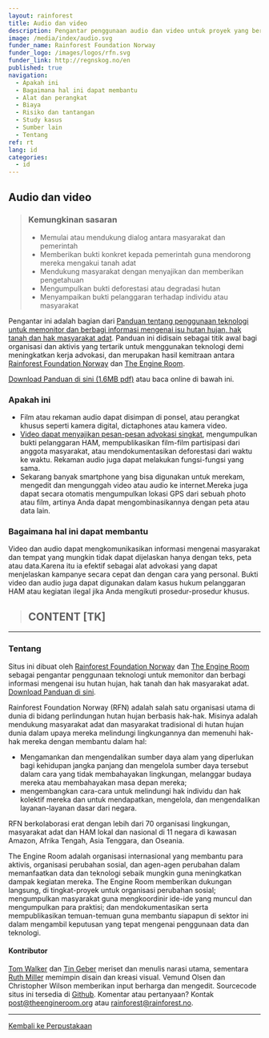 ```yaml
---
layout: rainforest
title: Audio dan video
description: Pengantar penggunaan audio dan video untuk proyek yang berhubungan dengan hutan hujan menyajikan pesan-pesan advokasi yang singkat, mengumpulkan bukti visual pelanggaran HAM, mempublikasikan film partisipatif dari anggota masyarakat, atau mendokumentasikan deforestasi dari waktu ke waktu. <p>Bagian laporan <a href=https://library.theengineroom.org/id/rainforest-tech>Teknologi Hutan Hujan</a>.</p>
image: /media/index/audio.svg
funder_name: Rainforest Foundation Norway
funder_logo: /images/logos/rfn.svg
funder_link: http://regnskog.no/en
published: true
navigation:
  - Apakah ini
  - Bagaimana hal ini dapat membantu
  - Alat dan perangkat
  - Biaya
  - Risiko dan tantangan
  - Study kasus
  - Sumber lain
  - Tentang
ref: rt
lang: id
categories:
  - id
---
```


## Audio dan video

> ### Kemungkinan sasaran
> - Memulai atau mendukung dialog antara masyarakat dan pemerintah
> - Memberikan bukti konkret kepada pemerintah guna mendorong mereka mengakui tanah adat
> - Mendukung masyarakat dengan menyajikan dan memberikan pengetahuan
> - Mengumpulkan bukti deforestasi atau degradasi hutan
> - Menyampaikan bukti pelanggaran terhadap individu atau masyarakat

Pengantar ini adalah bagian dari [Panduan tentang penggunaan teknologi untuk memonitor dan berbagi informasi mengenai isu hutan hujan, hak tanah dan hak masyarakat adat](https://library.theengineroom.org/rainforest-tech). Panduan ini didisain sebagai titik awal bagi organisasi dan aktivis yang tertarik untuk menggunakan teknologi demi meningkatkan kerja advokasi, dan merupakan hasil kemitraan antara [Rainforest Foundation Norway](http://www.regnskog.no/en/) dan [The Engine Room](https://theengineroom.org/).


[Download Panduan di sini (1.6MB pdf)](http://d5i6is0eze552.cloudfront.net/documents/Publikasjoner/Andre-rapporter/Rainforest-tech-primer.pdf?mtime=20160704134642) atau baca online di bawah ini.

### Apakah ini
- Film atau rekaman audio dapat disimpan di ponsel, atau perangkat khusus seperti kamera digital, dictaphones atau kamera video.
- [Video dapat menyajikan pesan-pesan advokasi singkat](http://www.insightshare.org/sites/insightshare.org/files/file/Insights%20into%20Participatory%20Video%20-%20A%20Handbook%20for%20the%20Field%20(English)(1).pdf), mengumpulkan bukti pelanggaran HAM, mempublikasikan film-film partisipasi dari anggota masyarakat, atau mendokumentasikan deforestasi dari waktu ke waktu. Rekaman audio juga dapat melakukan fungsi-fungsi yang sama.
- Sekarang banyak smartphone yang bisa digunakan untuk merekam, mengedit dan mengunggah video atau audio ke internet.Mereka juga dapat secara otomatis mengumpulkan lokasi GPS dari sebuah photo atau film, artinya Anda dapat mengombinasikannya dengan peta atau data lain.

### Bagaimana hal ini dapat membantu
Video dan audio dapat mengkomunikasikan informasi mengenai masyarakat dan tempat yang mungkin tidak dapat dijelaskan hanya dengan teks, peta atau data.Karena itu ia efektif sebagai alat advokasi yang dapat menjelaskan kampanye secara cepat dan dengan cara yang personal. Bukti video dan audio juga dapat digunakan dalam kasus hukum pelanggaran HAM atau kegiatan ilegal jika Anda mengikuti prosedur-prosedur khusus.


> ## CONTENT [TK]

---

### Tentang

Situs ini dibuat oleh [Rainforest Foundation Norway](http://regnskog.no/en/) dan [The Engine Room](https://theengineroom.org/) sebagai pengantar penggunaan teknologi untuk memonitor dan berbagi informasi mengenai isu hutan hujan, hak tanah dan hak masyarakat adat. [Download Panduan di sini](http://d5i6is0eze552.cloudfront.net/documents/Publikasjoner/Andre-rapporter/Rainforest-tech-primer.pdf?mtime=20160704134642).

Rainforest Foundation Norway (RFN) adalah salah satu organisasi utama di dunia di bidang perlindungan hutan hujan berbasis hak-hak. Misinya adalah mendukung masyarakat adat dan masyarakat tradisional di hutan hujan dunia dalam upaya mereka melindungi lingkungannya dan memenuhi hak-hak mereka dengan membantu dalam hal:

- Mengamankan dan mengendalikan sumber daya alam yang diperlukan bagi kehidupan jangka panjang dan mengelola sumber daya tersebut dalam cara yang tidak membahayakan lingkungan, melanggar budaya mereka atau membahayakan masa depan mereka;
- mengembangkan cara-cara untuk melindungi hak individu dan hak kolektif mereka dan untuk mendapatkan, mengelola, dan mengendalikan layanan-layanan dasar dari negara.

RFN berkolaborasi erat dengan lebih dari 70 organisasi lingkungan, masyarakat adat dan HAM lokal dan nasional di 11 negara di kawasan Amazon, Afrika Tengah, Asia Tenggara, dan Oseania.

The Engine Room adalah organisasi internasional yang membantu para aktivis, organisasi perubahan sosial, dan agen-agen perubahan dalam memanfaatkan data dan teknologi sebaik mungkin guna meningkatkan dampak kegiatan mereka. The Engine Room memberikan dukungan langsung, di tingkat-proyek untuk organisasi perubahan sosial; mengumpulkan masyarakat guna mengkoordinir ide-ide yang muncul dan mengumpulkan para praktisi; dan mendokumentasikan serta mempublikasikan temuan-temuan guna membantu siapapun di sektor ini dalam mengambil keputusan yang tepat mengenai penggunaan data dan teknologi.

#### Kontributor

[Tom Walker](https://www.theengineroom.org/our_team/tom-walker/) dan [Tin Geber](https://www.theengineroom.org/our_team/tin-geber/) meriset dan menulis narasi utama, sementara [Ruth Miller](http://ruthmiller.net/) memimpin disain dan kreasi visual. Vemund Olsen dan Christopher Wilson memberikan input berharga dan mengedit. Sourcecode situs ini tersedia di [Github](https://github.com/the-engine-room/library/). Komentar atau pertanyaan? Kontak [post@theengineroom.org](mailto:post@theengineroom.org) atau [rainforest@rainforest.no](mailto:rainforest@rainforest.no).

---

[Kembali ke Perpustakaan](https://library.theengineroom.org/)
